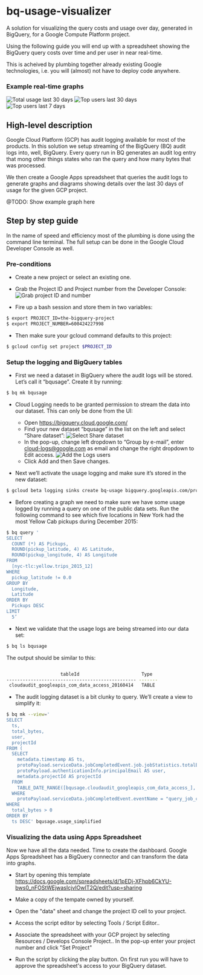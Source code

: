# bq-usage-visualizer
A solution for visualizing the query costs and usage over day, generated in BigQuery, for a Google Compute Platform project.

Using the following guide you will end up with a spreadsheet showing the BigQuery query costs over time and per user in near real-time.

This is acheived by plumbing together already existing Google technologies, i.e. you will (almost) not have to deploy code anywhere.

### Example real-time graphs
![Total usage last 30 days](https://raw.githubusercontent.com/fwallenius/bq-usage-visualizer/master/images/graph_month.png)
![Top users last 30 days](https://raw.githubusercontent.com/fwallenius/bq-usage-visualizer/master/images/graph_month2.png)
![Top users last 7 days](https://raw.githubusercontent.com/fwallenius/bq-usage-visualizer/master/images/graph_lastweek.png)

## High-level description

Google Cloud Platform (GCP) has audit logging available for most of the products. In this solution we setup streaming of the BigQuery (BQ) audit logs into, well, BigQuery. Every query run in BQ generates an audit log entry that mong other things states who ran the query and how many bytes that was processed. 

We then create a Google Apps spreadsheet that queries the audit logs to generate graphs and diagrams showing details over the last 30 days of usage for the given GCP project.

@TODO: Show example graph here

## Step by step guide

In the name of speed and efficiency most of the plumbing is done using the command line terminal. The full setup can be done in the Google Cloud Developer Console as well.

### Pre-conditions

* Create a new project or select an existing one. 
* Grab the Project ID and Project number from the Developer Console:
![Grab project ID and number](https://raw.githubusercontent.com/fwallenius/bq-usage-visualizer/master/images/project_id.png)

* Fire up a bash session and store them in two variables:
```bash
$ export PROJECT_ID=the-bigquery-project
$ export PROJECT_NUMBER=600424227998
```
* Then make sure your gcloud command defaults to this project:
```bash
$ gcloud config set project $PROJECT_ID
```

### Setup the logging and BigQuery tables

* First we need a dataset in BigQuery where the audit logs will be stored. Let’s call it “bqusage”. Create it by running:
```bash
$ bq mk bqusage
```

* Cloud Logging needs to be granted permission to stream the data into our dataset. This can only be done from the UI: 

  * Open https://bigquery.cloud.google.com/
  * Find your new dataset “bqusage” in the list on the left and select “Share dataset”:
![Select Share dataset](https://raw.githubusercontent.com/fwallenius/bq-usage-visualizer/master/images/share_dataset.png)
  * In the pop-up, change left dropdown to “Group by e-mail”, enter cloud-logs@google.com as email and change the right dropdown to Edit access.
![Add the Logs users](https://raw.githubusercontent.com/fwallenius/bq-usage-visualizer/master/images/add_logs_user.png)
  * Click Add and then Save changes.

* Next we’ll activate the usage logging and make sure it’s stored in the new dataset:
```bash
$ gcloud beta logging sinks create bq-usage bigquery.googleapis.com/projects/$PROJECT_NUMBER/datasets/bqusage --log-service bigquery.googleapis.com
```

* Before creating a graph we need to make sure we have some usage logged by running a query on one of the public data sets. Run the following command to see which five locations in New York had the most Yellow Cab pickups during December 2015:
```bash
$ bq query '
SELECT
  COUNT (*) AS Pickups,
  ROUND(pickup_latitude, 4) AS Latitude,
  ROUND(pickup_longitude, 4) AS Longitude
FROM
  [nyc-tlc:yellow.trips_2015_12]
WHERE
  pickup_latitude != 0.0
GROUP BY
  Longitude,
  Latitude
ORDER BY
  Pickups DESC
LIMIT
  5’
```

* Next we validate that the usage logs are being streamed into our data set:
```bash
$ bq ls bqusage
```
The output should be similar to this:
```bash

                    tableId                       Type
------------------------------------------------ -------
 cloudaudit_googleapis_com_data_access_20160414   TABLE
```

* The audit logging dataset is a bit clunky to query. We’ll create a view to simplify it:
```bash
$ bq mk --view='
SELECT
  ts,
  total_bytes,
  user,
  projectId
FROM (
  SELECT
    metadata.timestamp AS ts,
    protoPayload.serviceData.jobCompletedEvent.job.jobStatistics.totalBilledBytes AS total_bytes,
    protoPayload.authenticationInfo.principalEmail AS user,
    metadata.projectId AS projectId
  FROM
    TABLE_DATE_RANGE([bqusage.cloudaudit_googleapis_com_data_access_], DATE_ADD(CURRENT_TIMESTAMP(), -30, "DAY"), CURRENT_TIMESTAMP())
  WHERE
    protoPayload.serviceData.jobCompletedEvent.eventName = "query_job_completed")
WHERE
  total_bytes > 0
ORDER BY
  ts DESC' bqusage.usage_simplified
```

### Visualizing the data using Apps Spreadsheet

Now we have all the data needed. Time to create the dashboard. Google Apps Spreadsheet has a BigQuery connector and can transform the data into graphs.

* Start by opening this template https://docs.google.com/spreadsheets/d/1pEDj-XFhpb6CkYU-bws0_nFOStWEjwasIcjvIOwIT2Q/edit?usp=sharing

* Make a copy of the tempate owned by yourself.

* Open the "data" sheet and change the project ID cell to your project.

* Access the script editor by selecting Tools / Script Editor..

* Associate the spreadsheet with your GCP project by selecting Resources / Develops Console Project.. In the pop-up enter your project number and click "Set Project"

* Run the script by clicking the play button. On first run you will have to approve the spreadsheet's access to your BigQuery dataset.
